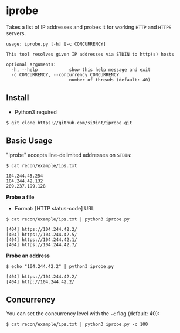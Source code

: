 # iprobe
Takes a list of IP addresses and probes it for working `HTTP` and `HTTPS` servers.
```
usage: iprobe.py [-h] [-c CONCURRENCY]

This tool resolves given IP addresses via STDIN to http(s) hosts

optional arguments:
  -h, --help            show this help message and exit
  -c CONCURRENCY, --concurrency CONCURRENCY
                        number of threads (default: 40)

```
## Install
- Python3 required
```
$ git clone https://github.com/si9int/iprobe.git
```
## Basic Usage
"iprobe" accepts line-delimited addresses on `STDIN`:
```
$ cat recon/example/ips.txt

104.244.45.254
104.244.42.132
209.237.199.128
```
**Probe a file**
- Format: [HTTP status-code] URL
```
$ cat recon/example/ips.txt | python3 iprobe.py

[404] https://104.244.42.2/
[404] https://104.244.42.5/
[404] https://104.244.42.1/
[404] https://104.244.42.7/
```
**Probe an address**
```
$ echo "104.244.42.2" | python3 iprobe.py 

[404] https://104.244.42.2/
[404] http://104.244.42.2/
```

## Concurrency

You can set the concurrency level with the `-c` flag (default: 40):
```
$ cat recon/example/ips.txt | python3 iprobe.py -c 100
```
